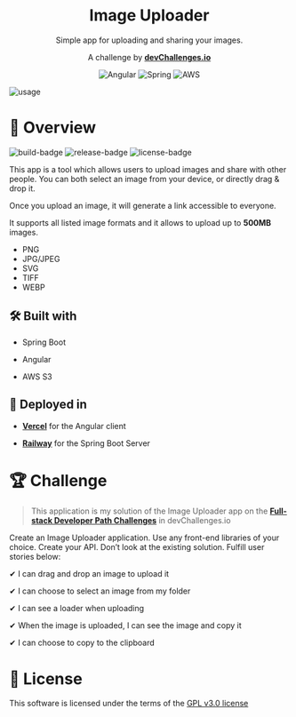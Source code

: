 <div align="center">

 # Image Uploader 

Simple app for uploading and sharing your images.

A challenge by **[devChallenges.io](https://devchallenges.io/)**


![Angular](https://img.shields.io/badge/angular-%23DD0031.svg?style=for-the-badge&logo=angular&logoColor=white)
![Spring](https://img.shields.io/badge/spring-%236DB33F.svg?style=for-the-badge&logo=spring&logoColor=white)
![AWS](https://img.shields.io/badge/AWS-%23FF9900.svg?style=for-the-badge&logo=amazon-aws&logoColor=white)


</div>

![usage]


# 🔎 Overview 

![build-badge]
![release-badge]
![license-badge]


This app is a tool which allows users to upload images and share with other people. You can both select an image from your device, or directly drag & drop it.

Once you upload an image, it will generate a link accessible to everyone.

It supports all listed image formats and it allows to upload up to **500MB** images. 

- PNG
- JPG/JPEG
- SVG
- TIFF
- WEBP

## 🛠 Built with

- Spring Boot

- Angular 

- AWS S3

## 🚀 Deployed in

- **[Vercel](https://vercel.com)** for the Angular client

- **[Railway](https://railway.app)** for the Spring Boot Server

# 🏆 Challenge 

 > This application is my solution of the Image Uploader app on the **[Full-stack Developer Path Challenges](https://devchallenges.io/paths/full-stack-developer)** in devChallenges.io
 
 Create an Image Uploader application. Use any front-end libraries of your choice. Create your API. Don’t look at the existing solution. Fulfill user stories below:

 ✔ I can drag and drop an image to upload it 
 
 ✔ I can choose to select an image from my folder 
 
 ✔ I can see a loader when uploading

 ✔ When the image is uploaded, I can see the image and copy it

 ✔ I can choose to copy to the clipboard

# 📜 License

This software is licensed under the terms of the [GPL v3.0 license](LICENSE)

[usage]: https://user-images.githubusercontent.com/72250839/188245951-27ccb497-0fbf-4550-8c9c-920bab7f54fe.gif
[build-badge]: https://github.com/ElliotLuque/image-uploader/actions/workflows/ci.yml
[license-badge]: https://img.shields.io/github/license/ElliotLuque/image-uploader
[release-badge]: https://img.shields.io/github/v/release/ElliotLuque/image-uploader
